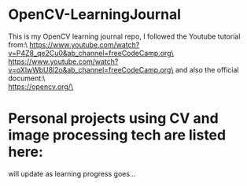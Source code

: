 # OpenCV-LearningJournal
This is my OpenCV learning journal repo, I followed the Youtube tutorial from:\ 
  https://www.youtube.com/watch?v=P4Z8_qe2Cu0&ab_channel=freeCodeCamp.org\
  https://www.youtube.com/watch?v=oXlwWbU8l2o&ab_channel=freeCodeCamp.org\
 and also the official document:\  
  https://opencv.org/\
# Personal projects using CV and image processing tech are listed here:
  will update as learning progress goes...
